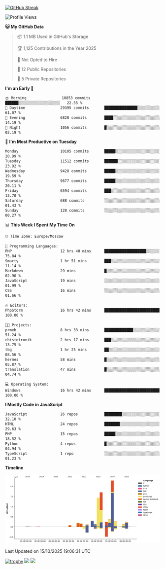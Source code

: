 [![GitHub Streak](https://github-readme-streak-stats.herokuapp.com/?user=yogik10)](https://git.io/streak-stats)
<!--START_SECTION:waka-->
![Profile Views](http://img.shields.io/badge/Profile%20Views-3-blue)

**🐱 My GitHub Data** 

> 📦 1.1 MB Used in GitHub's Storage 
 > 
> 🏆 1,125 Contributions in the Year 2025
 > 
> 🚫 Not Opted to Hire
 > 
> 📜 12 Public Repositories 
 > 
> 🔑 5 Private Repositories 
 > 
**I'm an Early 🐤** 

```text
🌞 Morning                10853 commits       ██████░░░░░░░░░░░░░░░░░░░   22.55 % 
🌆 Daytime                29395 commits       ███████████████░░░░░░░░░░   61.07 % 
🌃 Evening                6828 commits        ████░░░░░░░░░░░░░░░░░░░░░   14.19 % 
🌙 Night                  1056 commits        █░░░░░░░░░░░░░░░░░░░░░░░░   02.19 % 
```
📅 **I'm Most Productive on Tuesday** 

```text
Monday                   10105 commits       █████░░░░░░░░░░░░░░░░░░░░   20.99 % 
Tuesday                  11512 commits       ██████░░░░░░░░░░░░░░░░░░░   23.92 % 
Wednesday                9428 commits        █████░░░░░░░░░░░░░░░░░░░░   19.59 % 
Thursday                 9677 commits        █████░░░░░░░░░░░░░░░░░░░░   20.11 % 
Friday                   6594 commits        ███░░░░░░░░░░░░░░░░░░░░░░   13.70 % 
Saturday                 688 commits         ░░░░░░░░░░░░░░░░░░░░░░░░░   01.43 % 
Sunday                   128 commits         ░░░░░░░░░░░░░░░░░░░░░░░░░   00.27 % 
```


📊 **This Week I Spent My Time On** 

```text
🕑︎ Time Zone: Europe/Moscow

💬 Programming Languages: 
PHP                      12 hrs 40 mins      ███████████████████░░░░░░   75.84 % 
Smarty                   1 hr 51 mins        ███░░░░░░░░░░░░░░░░░░░░░░   11.14 % 
Markdown                 29 mins             █░░░░░░░░░░░░░░░░░░░░░░░░   02.90 % 
JavaScript               19 mins             ░░░░░░░░░░░░░░░░░░░░░░░░░   01.99 % 
CSS                      16 mins             ░░░░░░░░░░░░░░░░░░░░░░░░░   01.66 % 

🔥 Editors: 
PhpStorm                 16 hrs 42 mins      █████████████████████████   100.00 % 

🐱‍💻 Projects: 
prmeh                    8 hrs 33 mins       █████████████░░░░░░░░░░░░   51.24 % 
chistotronik             2 hrs 17 mins       ███░░░░░░░░░░░░░░░░░░░░░░   13.75 % 
tbg                      1 hr 25 mins        ██░░░░░░░░░░░░░░░░░░░░░░░   08.56 % 
hermes                   58 mins             █░░░░░░░░░░░░░░░░░░░░░░░░   05.87 % 
translation              47 mins             █░░░░░░░░░░░░░░░░░░░░░░░░   04.74 % 

💻 Operating System: 
Windows                  16 hrs 42 mins      █████████████████████████   100.00 % 
```

**I Mostly Code in JavaScript** 

```text
JavaScript               26 repos            ████████░░░░░░░░░░░░░░░░░   32.10 % 
HTML                     24 repos            ███████░░░░░░░░░░░░░░░░░░   29.63 % 
PHP                      15 repos            █████░░░░░░░░░░░░░░░░░░░░   18.52 % 
Python                   4 repos             █░░░░░░░░░░░░░░░░░░░░░░░░   04.94 % 
TypeScript               1 repo              ░░░░░░░░░░░░░░░░░░░░░░░░░   01.23 % 
```



**Timeline**

![Lines of Code chart](https://raw.githubusercontent.com/Yogik10/Yogik10/main/assets/bar_graph.png)


 Last Updated on 15/10/2025 19:06:31 UTC
<!--END_SECTION:waka-->
[![trophy](https://github-profile-trophy.vercel.app/?username=yogik10)](https://github.com/ryo-ma/github-profile-trophy)
![](https://github-profile-summary-cards.vercel.app/api/cards/profile-details?username=yogik10&theme=solarized_dark)
![](https://github-profile-summary-cards.vercel.app/api/cards/most-commit-language?username=yogik10&theme=solarized_dark)


